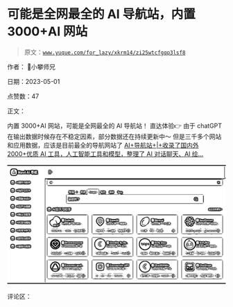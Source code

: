 # 可能是全网最全的 AI 导航站，内置 3000+AI 网站

> 原文：[`www.yuque.com/for_lazy/xkrm14/zi25wtcfgqp3lsf8`](https://www.yuque.com/for_lazy/xkrm14/zi25wtcfgqp3lsf8)

作者： 📌小攀师兄

日期：2023-05-01

点赞数：47

正文：

内置 3000+AI 网站，可能是全网最全的 AI 导航站！ 直达体验👉 由于 chatGPT 在输出数据时候存在不稳定因素，部分数据还在持续更新中～ 但是三千多个网站和应用数据，应该是目前最全的导航网站了 [AI+导航站+|+收录了国内外 2000+优质 AI 工具，人工智能工具和模型，整理了 AI 对话聊天、AI 绘...](https://naviai.cn)

![](img/a2b5645aefdc8e0b4b95809c359ea6d7.png)  

评论区：



